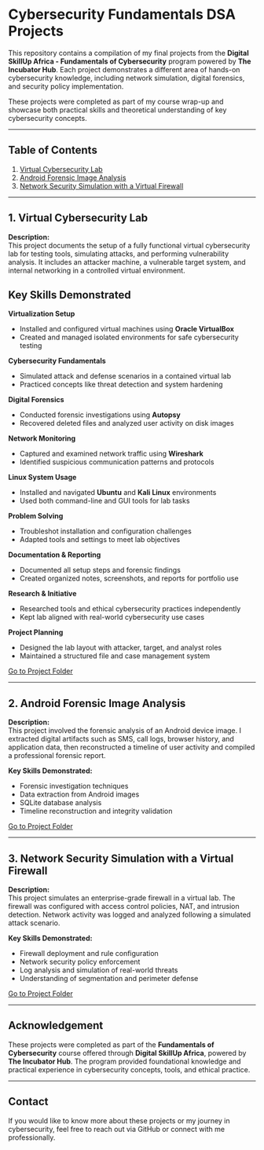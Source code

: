 # Cybersecurity Fundamentals DSA Projects

This repository contains a compilation of my final projects from the **Digital SkillUp Africa - Fundamentals of Cybersecurity** program powered by **The Incubator Hub**. Each project demonstrates a different area of hands-on cybersecurity knowledge, including network simulation, digital forensics, and security policy implementation.

These projects were completed as part of my course wrap-up and showcase both practical skills and theoretical understanding of key cybersecurity concepts.

---

## Table of Contents

1. [Virtual Cybersecurity Lab](#1-Virtual-Cybersecurity-Lab)
2. [Android Forensic Image Analysis](#2-android-forensic-image-analysis)
3. [Network Security Simulation with a Virtual Firewall](#3-virtual-firewall-simulation)

---

## 1. Virtual Cybersecurity Lab

**Description:**  
This project documents the setup of a fully functional virtual cybersecurity lab for testing tools, simulating attacks, and performing vulnerability analysis. It includes an attacker machine, a vulnerable target system, and internal networking in a controlled virtual environment.

 
##  Key Skills Demonstrated

 **Virtualization Setup**
  - Installed and configured virtual machines using **Oracle VirtualBox**
  - Created and managed isolated environments for safe cybersecurity testing

   **Cybersecurity Fundamentals**
  - Simulated attack and defense scenarios in a contained virtual lab
  - Practiced concepts like threat detection and system hardening

   **Digital Forensics**
  - Conducted forensic investigations using **Autopsy**
  - Recovered deleted files and analyzed user activity on disk images

   **Network Monitoring**
  - Captured and examined network traffic using **Wireshark**
  - Identified suspicious communication patterns and protocols

  **Linux System Usage**
  - Installed and navigated **Ubuntu** and **Kali Linux** environments
  - Used both command-line and GUI tools for lab tasks

  **Problem Solving**
  - Troubleshot installation and configuration challenges
  - Adapted tools and settings to meet lab objectives

  **Documentation & Reporting**
  - Documented all setup steps and forensic findings
  - Created organized notes, screenshots, and reports for portfolio use

  **Research & Initiative**
  - Researched tools and ethical cybersecurity practices independently
  - Kept lab aligned with real-world cybersecurity use cases

  **Project Planning**
  - Designed the lab layout with attacker, target, and analyst roles
  - Maintained a structured file and case management system

[Go to Project Folder](https://github.com/olubunmmy/Virtual-Cybersecurity-Lab)

---

## 2. Android Forensic Image Analysis

**Description:**  
This project involved the forensic analysis of an Android device image. I extracted digital artifacts such as SMS, call logs, browser history, and application data, then reconstructed a timeline of user activity and compiled a professional forensic report.

**Key Skills Demonstrated:**  
- Forensic investigation techniques  
- Data extraction from Android images  
- SQLite database analysis  
- Timeline reconstruction and integrity validation

[Go to Project Folder](https://github.com/olubunmmy/Android-Forensic-Image-Analysis/blob/main/README.md)

---

## 3. Network Security Simulation with a Virtual Firewall

**Description:**  
This project simulates an enterprise-grade firewall in a virtual lab. The firewall was configured with access control policies, NAT, and intrusion detection. Network activity was logged and analyzed following a simulated attack scenario.

**Key Skills Demonstrated:**  
- Firewall deployment and rule configuration  
- Network security policy enforcement  
- Log analysis and simulation of real-world threats  
- Understanding of segmentation and perimeter defense

[Go to Project Folder](https://github.com/olubunmmy/Firewall-stimulation-DSA/blob/main/README.md)

---

## Acknowledgement

These projects were completed as part of the **Fundamentals of Cybersecurity** course offered through **Digital SkillUp Africa**, powered by **The Incubator Hub**. The program provided foundational knowledge and practical experience in cybersecurity concepts, tools, and ethical practice.

---

## Contact

If you would like to know more about these projects or my journey in cybersecurity, feel free to reach out via GitHub or connect with me professionally.


